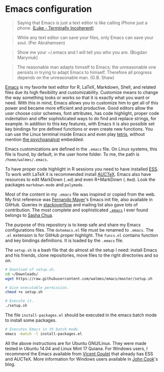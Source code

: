 # Emacs configuration

> Saying that Emacs is just a text editor is like calling iPhone just a
> phone. [(Luke - Terminally Incoherent)](http://www.terminally-incoherent.com/blog/2007/12/13/emacs-with-auctex-as-a-latex-ide/)

> While any text editor can save your files, only Emacs can save your
> soul. (Per Abrahamsen)

> Show me your ~/.emacs and I will tell you who you are. (Bogdan
> Maryniuk)

> The reasonable man adapts himself to Emacs; the unreasonable one
> persists in trying to adapt Emacs to himself. Therefore all progress
> depends on the unreasonable man. (G.B. Shaw)

[Emacs](http://www.gnu.org/software/emacs/tour/) is my favorite text
editor for R, LaTeX, Markdown, Shell, and related files due its high
flexibility and customizability.  Customize means to change the way
something looks or works so that it is exactly what you want or need.
With this in mind, Emacs allows you to customize him to get all of this
power and became more efficient and productive.  Good editors allow the
user choose color schemes, font attributes, has code highlight, proper
code indentation and offer sophisticated ways to do find and replace
strings, for example.  In addition to this key features, with Emacs it
is also possible set key bindings for pre defined functions or even
create new functions.  You can use the Linux terminal inside Emacs and
even play [tetris](http://www.youtube.com/watch?v=5A8knEALaIY), without
mention [the psychoanalyst](http://www.eeggs.com/items/49593.html)
embedded.

Emacs customizations are defined in the `.emacs` file. On Linux systems,
this file is found, by default, in the user home folder.  To me, the
path is `/home/walmes/.emacs`.

To have proper code highlight in R sessions you need to have installed
[ESS](http://ess.r-project.org/).  To work with LaTeX it is recommended
install [AUCTeX](http://www.gnu.org/software/auctex/).  Emacs also have
resources to edit MarkDown (`.md`) and even R+MarkDown (`.Rmd`).  Look
the packages `markdown-mode` and `polymode`.

Most of the content in my `.emacs` file was inspired or copied from the
web.  My first reference was
[Fernando Mayer](https://github.com/fernandomayer/emacs-files)'s Emacs
init file, also available in GitHub.  Queries in
[stackoverflow](http://stackoverflow.com/questions/tagged/emacs) and
mailing list also gave lots of contribution.  The most complete and
sophisticated [`.emacs`](http://pages.sachachua.com/.emacs.d/Sacha.html)
I ever found belongs to [Sasha Chua](http://sachachua.com/blog/).

The purpose of this repository is to keep safe and share my Emacs
configurations files. The `dotemacs.el` file must be renamed to
`.emacs`. The `.el` extension is for GitHub proper highlight.  The
`funcs.el` contains function and key bindings definitions.  It is loaded
by the `.emacs` file.

The `setup.sh` is a bash file that do almost all the setup I need:
install Emacs and his friends, clone repositories, move files to the
right directories and so on.

```bash
# Download of setup.sh.
cd ~/Downloads/
wget https://raw.githubusercontent.com/walmes/emacs/master/setup.sh

# Give executable permission.
chmod +x setup.sh

# Execute it.
./setup.sh
```

The file `install-packages.el` should be executed in the emacs batch
mode to install some packages.

```bash
# Executes Emacs in th batch mode.
emacs -batch -l install-packages.el
```

All the above instructions are for Ubuntu GNU/Linux. They were made
tested in Ubuntu 14.04 and Linux Mint 17 Quiana. For Windows users, I
recommend the Emacs available from
[Vicent Goulet](https://vigou3.github.io/emacs-modified-windows/) that
already has ESS and AUCTeX. More information for Windows users available
in [John Cook](http://www.johndcook.com/emacs_windows.html)'s blog.
